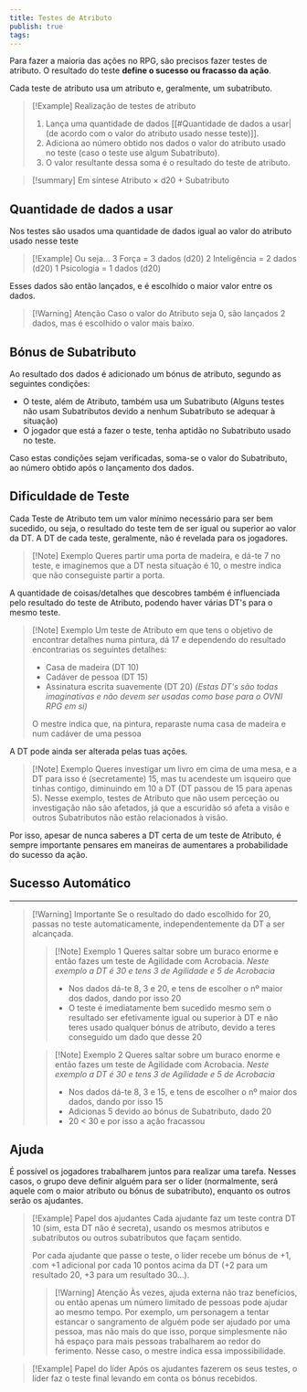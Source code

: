 ```yaml
---
title: Testes de Atributo
publish: true
tags:
---
```

Para fazer a maioria das ações no RPG, são precisos fazer testes de atributo.
O resultado do teste **define o sucesso ou fracasso da ação**.

Cada teste de atributo usa um atributo e, geralmente, um subatributo.
>[!Example] Realização de testes de atributo
>1. Lança uma quantidade de dados [[#Quantidade de dados a usar|(de acordo com o valor do atributo usado nesse teste)]].
>2. Adiciona ao número obtido nos dados o valor do atributo usado no teste (caso o teste use algum Subatributo).
>3. O valor resultante dessa soma é o resultado do teste de atributo.

>[!summary] Em síntese
>Atributo $\times$ d20 + Subatributo

## Quantidade de dados a usar
Nos testes são usados uma quantidade de dados igual ao valor do atributo usado nesse teste
>[!Example] Ou seja...
3 Força = 3 dados (d20)
2 Inteligência = 2 dados (d20)
1 Psicologia = 1 dados (d20)

Esses dados são então lançados, e é escolhido o maior valor entre os dados.

>[!Warning] Atenção
>Caso o valor do Atributo seja 0, são lançados 2 dados, mas é escolhido o valor mais baixo.

## Bónus de Subatributo
Ao resultado dos dados é adicionado um bónus de atributo, segundo as seguintes condições:
- O teste, além de Atributo, também usa um Subatributo (Alguns testes não usam Subatributos devido a nenhum Subatributo se adequar à situação)
- O jogador que está a fazer o teste, tenha aptidão no Subatributo usado no teste.

Caso estas condições sejam verificadas, soma-se o valor do Subatributo, ao número obtido após o lançamento dos dados.

## Dificuldade de Teste
Cada Teste de Atributo tem um valor mínimo necessário para ser bem sucedido, ou seja, o resultado do teste tem de ser igual ou superior ao valor da DT.
A DT de cada teste, geralmente, não é revelada para os jogadores.

>[!Note] Exemplo
Queres partir uma porta de madeira, e dá-te 7 no teste, e imaginemos que a DT nesta situação é 10, o mestre indica que não conseguiste partir a porta. 

A quantidade de coisas/detalhes que descobres também é influenciada pelo resultado do teste de Atributo, podendo haver várias DT's para o mesmo teste.
>[!Note] Exemplo
>Um teste de Atributo em que tens o objetivo de encontrar detalhes numa pintura, dá 17 e dependendo do resultado encontrarias os seguintes detalhes:
>- Casa de madeira (DT 10)
>- Cadáver de pessoa (DT 15)
>- Assinatura escrita suavemente (DT 20)
>*(Estas DT's são todas imaginativas e não devem ser usadas como base para o OVNI RPG em si)*
>
>O mestre indica que, na pintura, reparaste numa casa de madeira e num cadáver de uma pessoa

A DT pode ainda ser alterada pelas tuas ações.
>[!Note] Exemplo
Queres investigar um livro em cima de uma mesa, e a DT para isso é (secretamente) 15, mas tu acendeste um isqueiro que tinhas contigo, diminuindo em 10 a DT (DT passou de 15 para apenas 5).
Nesse exemplo, testes de Atributo que não usem perceção ou investigação não são afetados, já que a escuridão só afeta a visão e outros Subatributos não estão relacionados à visão.

Por isso, apesar de nunca saberes a DT certa de um teste de Atributo, é sempre importante pensares em maneiras de aumentares a probabilidade do sucesso da ação.

## Sucesso Automático
---
>[!Warning] Importante
>Se o resultado do dado escolhido for 20, passas no teste automaticamente, independentemente da DT a ser alcançada.
>
>>[!Note] Exemplo 1
>>Queres saltar sobre um buraco enorme e então fazes um teste de Agilidade com Acrobacia. *Neste exemplo a DT é 30 e tens 3 de Agilidade e 5 de Acrobacia*
>>- Nos dados dá-te 8, 3 e 20, e tens de escolher o nº maior dos dados, dando por isso 20
>>- O teste é imediatamente bem sucedido mesmo sem o resultado ser efetivamente igual ou superior à DT e não teres usado qualquer bónus de atributo, devido a teres conseguido um dado que desse 20
>
>>[!Note] Exemplo 2
>>Queres saltar sobre um buraco enorme e então fazes um teste de Agilidade com Acrobacia. *Neste exemplo a DT é 30 e tens 3 de Agilidade e 5 de Acrobacia*
>>- Nos dados dá-te 8, 3 e 15, e tens de escolher o nº maior dos dados, dando por isso 15
>>- Adicionas 5 devido ao bónus de Subatributo, dado 20
>>- 20 < 30 e por isso a ação fracassou

## Ajuda
É possível os jogadores trabalharem juntos para realizar uma tarefa. Nesses casos, o grupo deve definir alguém para ser o líder (normalmente, será aquele com o maior atributo ou bónus de subatributo), enquanto os outros serão os ajudantes.

>[!Example] Papel dos ajudantes
>Cada ajudante faz um teste contra DT 10 (sim, esta DT não é secreta), usando os mesmos atributos e subatributos ou outros subatributos que façam sentido.
>
>Por cada ajudante que passe o teste, o líder recebe um bónus de +1, com +1 adicional por cada 10 pontos acima da DT (+2 para um resultado 20, +3 para um resultado 30...).
>
>>[!Warning] Atenção
>>Às vezes, ajuda externa não traz benefícios, ou então apenas um número limitado de pessoas pode ajudar ao mesmo tempo.
>>Por exemplo, um personagem a tentar estancar o sangramento de alguém pode ser ajudado por uma pessoa, mas não mais do que isso, porque simplesmente não há espaço para mais pessoas trabalharem ao redor do ferimento.
>>Nesse caso, o mestre indica essa impossibilidade.

>[!Example] Papel do líder
>Após os ajudantes fazerem os seus testes, o líder faz o teste final levando em conta os bónus recebidos.